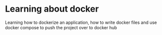 # Learning about docker

Learning how to dockerize an application, how to write docker files and use docker compose to push the project over to docker hub
